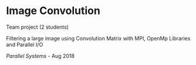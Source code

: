 # Image Convolution

Team project (2 students)

Filtering a large image using Convolution Matrix with MPI, OpenMp Libraries and Parallel I/O

*Parallel Systems* - Aug 2018
